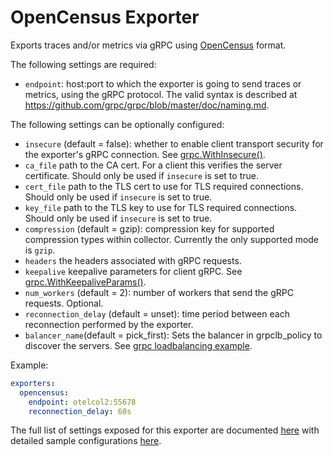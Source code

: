 # OpenCensus Exporter

Exports traces and/or metrics via gRPC using
[OpenCensus](https://opencensus.io/) format.

The following settings are required:

- `endpoint`: host:port to which the exporter is going to send traces or
  metrics, using the gRPC protocol. The valid syntax is described at
  https://github.com/grpc/grpc/blob/master/doc/naming.md.

The following settings can be optionally configured:

- `insecure` (default = false): whether to enable client transport security for
  the exporter's gRPC connection. See
  [grpc.WithInsecure()](https://godoc.org/google.golang.org/grpc#WithInsecure).
- `ca_file` path to the CA cert. For a client this verifies the server certificate. Should
  only be used if `insecure` is set to true.
- `cert_file` path to the TLS cert to use for TLS required connections. Should
  only be used if `insecure` is set to true.
- `key_file` path to the TLS key to use for TLS required connections. Should
  only be used if `insecure` is set to true.
- `compression` (default = gzip): compression key for supported compression
  types within collector. Currently the only supported mode is `gzip`.
- `headers` the headers associated with gRPC requests.
- `keepalive` keepalive parameters for client gRPC. See
  [grpc.WithKeepaliveParams()](https://godoc.org/google.golang.org/grpc#WithKeepaliveParams).
- `num_workers` (default = 2): number of workers that send the gRPC requests.
  Optional.
- `reconnection_delay` (default = unset): time period between each reconnection
  performed by the exporter.
- `balancer_name`(default = pick_first): Sets the balancer in grpclb_policy to discover the servers.
See [grpc loadbalancing example](https://github.com/grpc/grpc-go/blob/master/examples/features/load_balancing/README.md).

Example:

```yaml
exporters:
  opencensus:
    endpoint: otelcol2:55678
    reconnection_delay: 60s
```

The full list of settings exposed for this exporter are documented [here](./config.go)
with detailed sample configurations [here](./testdata/config.yaml).
